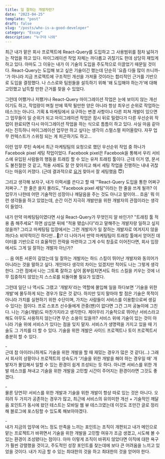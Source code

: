 ```yaml
---
title: 일 잘하는 개발자란?
date: "2023-04-25"
template: "post"
draft: false
slug: "/posts/who-is-a-good-developer"
category: "Essay"
description: "누구야 나와"
---
```


최근 내가 맡은 회사 프로젝트에 React-Query를 도입하고 그 사용범위를 점차 넓혀가는 작업을 하고 있다. 마이그레이션 작업 자체는 까다롭고 귀찮기도 한데 상당히 재밌게 하고 있다. 아마도 그 이유는 내가 이 기술의 도입을 주도적으로 이끌었기 때문일 것이다. React-Query는 도입해 보고 싶은 기술이긴 했는데 단순히 '요즘 다들 많이 쓰니까-'가 아니라 지금 프로젝트에 구조적인 개선을 가져올 것이라는 합리적인 근거를 기반으로 도입을 결정했다. 나 스스로와 팀원들을 설득하기 위해 '왜 도입해야 하는가'에 대해 고민했고 납득할 만한 근거를 찾을 수 있었다.

그런데 어쨌거나 저쨌거나 React-Query 마이그레이션 작업은 눈에 보이지 않는 개선이기도 하고, 작업량이 며칠 만에 뚝딱 될만한 양은 아니라 항상 최우선 순위로 작업하는 테스크는 아니다. 기획 & 마케팅에서 요구하는 변경 사항이나 다른 피쳐 개발이 있으면 그 업무들이 일 순위가 되고 마이그레이션 작업은 잠시 뒤로 밀렸다가 다른 우선순위 작업이 완료되면 다시 마이그레이션 작업을 하는 식으로 틈틈이 하고 있다. 사실 마음 같아서는 진득하니 마이그레이션 업무만 하고 싶다는 생각이 스멀스멀 피어올랐다. 자꾸 업무 컨텍스트가 스위칭 되는 게 피곤하기도 하고...

이런 업무 루틴 속에서 최근 마케팅팀의 요청으로 했던 우선순위 작업 중 하나가 Facebook pixel 세팅 작업이었다. Facebook pixel은 Facebook을 통해서 우리 서비스에 유입된 사람들의 행동을 트래킹 할 수 있는 유저 트래킹 툴이다. 근데 이거 영, 문서도 불친절한 것 같고, 적용 사례도 잘 안 찾아지고 해서 세팅 작업을 진행하는 내내 귀찮다는 마음이 커졌다. (근데 결과적으로 [요거](https://github.com/vercel/next.js/tree/canary/examples/with-facebook-pixel) 찾아서 잘 세팅했음 😇)

그리고 생각해 보자구, 내가 이력서를 쓴다고 할 때 '"React-Query 도입을 통한 어쩌구 저쩌구..." 한 줄은 쓸지 몰라도, "Facebook pixel 세팅"이라는 한 줄을 쓰게 될까? 이 업무가 나한테 어떤 기술적인 성장이나 깨달음을 주는 것도 아니고 말이야... 흐음' 뭐 이런 생각들을 하고 있었는데, 순간 이건 지극히 개발만을 위한 개발자의 관점이라는 생각이 들었다.

내가 만약 마케팅팀이였다면 사실 React-Query가 무엇인지 알 바인가? "트래킹 툴 적용 좀 해주세요" 하면 삼십분 뒤에 "적용 됐습니다"라고 말해주는 개발자랑 일하고 싶지 않을까? 그리고 마케팅팀 입장에서는 그런 개발자가 일 잘하는 개발자로 여겨지지 않을까(다소 비약적이긴 하다만...🤔)? 더 나아가서 만약 마케팅팀이 트래킹 툴에서 얻어진 데이터를 기반으로 더 효율적인 전략을 마련하고 그게 수익 창출로 이어진다면, 회사 입장에서도 그게 일 잘하는 개발자 아닌가?

... 음 여튼 서론이 길었는데 일 잘하는 개발자는 하드 스킬이 뛰어난 개발자와 동의어가 아니라는 것을 말하고 싶다. 개인마다 생각의 차이는 있겠지만 적어도 나는 그렇게 생각한다. 그런 점에서 나는 그토록 잘하고 싶어 몸부림치면서도 하드 스킬을 키우는 것에 너무 집중하지 않았는지 스스로를 되돌아볼 필요가 있겠다.

그런데 일단 나 역시도 그랬고 '개발자'라는 역할에 몰입해 일을 하다보면 '기술을 위한 개발'에 몰두하게 되는 경우가 많은 것 같다. 하지만 잊지 말아야 할 점은 기술은 목적이 아니라 가치를 실현하기 위한 수단이며, 가치는 사람들이 서비스를 이용함으로써 생길 수 있다는 점이다. 프로 스포츠 선수들에게 관중(팬)이 없다면 그건 그저 공놀이에 그친다. 나는 기술(개발)도 마찬가지라고 생각한다. 제아무리 기술적으로 뛰어난 서비스라고 해도 아무도 사용하지 않는다면 무슨 소용이 있을까? 서비스 위에 기술이 있는 것이 아니라 기술 위에 서비스가 있다는 점을 잊지 말자. 서비스가 생명력을 가지고 있을 때 기술도 그 가치를 더 할 수 있다. 기술을 위한 개발은 사이드 프로젝트나 토이 프로젝트서 충분히 할 수 있다.
<br /> 

​-<br />
근데 참 아이러니하게도 기술을 위한 개발을 할 때 재밌는 경우가 많은 것 같다(...)
그래서 회사의 상황이나 프로젝트의 성숙도가 '기술을 위한 개발을 해야 하는 경우일 때' 개발자가 몰입해서 일할 수 있는 환경이 쉽게 조성되는 듯 하다. 아니면 서비스를 위한 개발 테스크를 쳐내고 기술을 위한 개발을 고민할 시간이 주어지는 환경이라면 그것도 좋겠다.
<br />

​-<br />
물론 당연히! 서비스를 위한 개발과 기술을 위한 개발이 항상 따로 있는 것은 아니다. 오히려 두 가지가 공존하는 경우가 많고, 최근에 서비스의 유의미한 개선 + 기술적인 깨달음 포인트가 동시에 왔던 테스트는 모바일 웹 뷰 테스크였는데 이것도 조만간 글로 정리해 블로그에 포스팅할 수 있도록 해보아야겠다.
<br />

​-<br />
내가 지금의 업무에 어느 정도 만족을 느끼는 포인트는 조직이 개편되고 내가 메인으로 맡는 프로젝트가 바뀌면서 기술을 위한 개발을 고민할 여유가 조금 생겼고, 시도해 볼 수 있는 환경이 조성됐다는 점이다. 아마 이렇게 조직이 바뀌지 않았다면 이직에 대한 욕구가 훨씬 강렬했을 것이고, 주도적인 성장 포인트를 찾는데에 보다 큰 어려움을 느끼고 있었을 것이다. 내가 지금 할 수 있는 최대한의 것을 하고 최대한의 것을 얻어야 한다.
